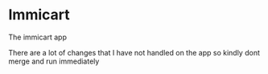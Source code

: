 # Immicart
The immicart app

There are a lot of changes that I have not handled on the app so kindly dont merge and run immediately
